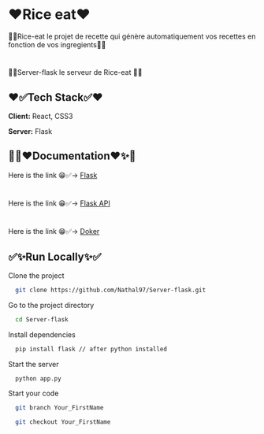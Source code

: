 # ❤️Rice eat❤️

💫💜Rice-eat le projet de recette qui génère automatiquement vos recettes en fonction de vos ingregients💜💫
#
💫💜Server-flask le serveur de Rice-eat 💜💫

## ❤️✅Tech Stack✅❤️

**Client:** React, CSS3

**Server:** Flask

## 💫✨❤️Documentation❤️✨💫


Here is the link 😁✅-> [Flask](https://flask.palletsprojects.com/en/3.0.x/)
#
Here is the link 😁✅-> [Flask API](https://flask.palletsprojects.com/en/2.3.x/api/)
#
Here is the link 😁✅-> [Doker](https://docs.docker.com/)



## ✅✨Run Locally✨✅

Clone the project

```bash
  git clone https://github.com/Nathal97/Server-flask.git
```

Go to the project directory

```bash
  cd Server-flask
```

Install dependencies

```bash
  pip install flask // after python installed
```

Start the server

```bash
  python app.py
```

Start your code

```bash
  git branch Your_FirstName
```
```bash
  git checkout Your_FirstName
```

